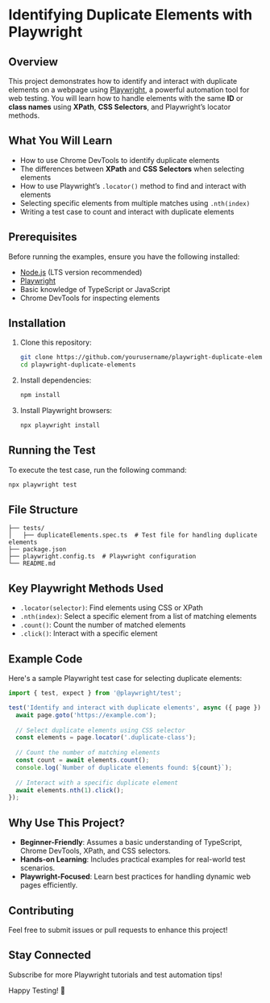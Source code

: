 # Identifying Duplicate Elements with Playwright

## Overview
This project demonstrates how to identify and interact with duplicate elements on a webpage using [Playwright](https://playwright.dev/), a powerful automation tool for web testing. You will learn how to handle elements with the same **ID** or **class names** using **XPath**, **CSS Selectors**, and Playwright’s locator methods.

## What You Will Learn
- How to use Chrome DevTools to identify duplicate elements
- The differences between **XPath** and **CSS Selectors** when selecting elements
- How to use Playwright’s `.locator()` method to find and interact with elements
- Selecting specific elements from multiple matches using `.nth(index)`
- Writing a test case to count and interact with duplicate elements

## Prerequisites
Before running the examples, ensure you have the following installed:
- [Node.js](https://nodejs.org/) (LTS version recommended)
- [Playwright](https://playwright.dev/) 
- Basic knowledge of TypeScript or JavaScript
- Chrome DevTools for inspecting elements

## Installation
1. Clone this repository:
   ```sh
   git clone https://github.com/yourusername/playwright-duplicate-elements.git
   cd playwright-duplicate-elements
   ```
2. Install dependencies:
   ```sh
   npm install
   ```
3. Install Playwright browsers:
   ```sh
   npx playwright install
   ```

## Running the Test
To execute the test case, run the following command:
```sh
npx playwright test
```

## File Structure
```
├── tests/
│   ├── duplicateElements.spec.ts  # Test file for handling duplicate elements
├── package.json
├── playwright.config.ts  # Playwright configuration
└── README.md
```

## Key Playwright Methods Used
- `.locator(selector)`: Find elements using CSS or XPath
- `.nth(index)`: Select a specific element from a list of matching elements
- `.count()`: Count the number of matched elements
- `.click()`: Interact with a specific element

## Example Code
Here's a sample Playwright test case for selecting duplicate elements:
```ts
import { test, expect } from '@playwright/test';

test('Identify and interact with duplicate elements', async ({ page }) => {
  await page.goto('https://example.com');
  
  // Select duplicate elements using CSS selector
  const elements = page.locator('.duplicate-class');
  
  // Count the number of matching elements
  const count = await elements.count();
  console.log(`Number of duplicate elements found: ${count}`);
  
  // Interact with a specific duplicate element
  await elements.nth(1).click();
});
```

## Why Use This Project?
- **Beginner-Friendly**: Assumes a basic understanding of TypeScript, Chrome DevTools, XPath, and CSS selectors.
- **Hands-on Learning**: Includes practical examples for real-world test scenarios.
- **Playwright-Focused**: Learn best practices for handling dynamic web pages efficiently.

## Contributing
Feel free to submit issues or pull requests to enhance this project!

## Stay Connected
Subscribe for more Playwright tutorials and test automation tips!

Happy Testing! 🚀
